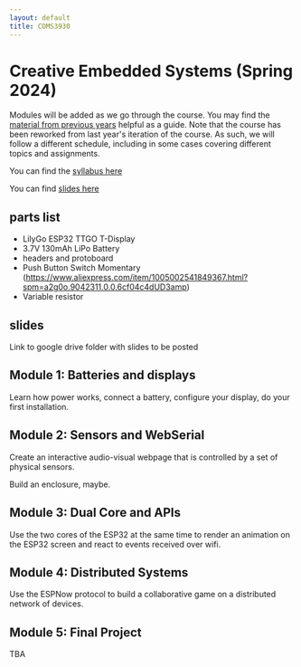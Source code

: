 ```yaml
---
layout: default
title: COMS3930
---
```

 
# Creative Embedded Systems (Spring 2024)


Modules will be added as we go through the course.
You may find the [material from previous years](..) helpful as a guide.
Note that the course has been reworked from last year's iteration of the course.
As such, we will follow a different schedule, including in some cases covering different topics and assignments.

You can find the [syllabus here](./syllabus.pdf)

You can find [slides here](https://drive.google.com/drive/folders/1TLkQV01c1aaTameAVkDYsXYsBRe5q38P?usp=drive_link)

## parts list

- LilyGo ESP32 TTGO T-Display
- 3.7V 130mAh LiPo Battery
- headers and protoboard
- Push Button Switch Momentary (https://www.aliexpress.com/item/1005002541849367.html?spm=a2g0o.9042311.0.0.6cf04c4dUD3amp)
- Variable resistor

## slides

Link to google drive folder with slides to be posted

## Module 1: Batteries and displays

Learn how power works, connect a battery, configure your display, do your first installation.

## Module 2: Sensors and WebSerial

Create an interactive audio-visual webpage that is controlled by a set of physical sensors.

Build an enclosure, maybe.

## Module 3: Dual Core and APIs

Use the two cores of the ESP32 at the same time to render an animation on the ESP32 screen and react to events received over wifi.

## Module 4: Distributed Systems

Use the ESPNow protocol to build a collaborative game on a distributed network of devices.

## Module 5: Final Project

TBA
